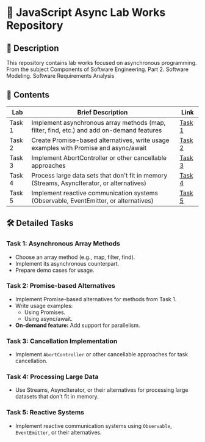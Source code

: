 # 🚀 JavaScript Async Lab Works Repository

## 📜 Description  
This repository contains lab works focused on asynchronous programming. From the subject Components of Software Engineering. Part 2. Software Modeling. Software Requirements Analysis

## 📂 Contents  
| Lab | Brief Description                                                                                       | Link                                                 |  
|-----|-------------------------------------------------------------------------------------------------------|------------------------------------------------------|  
| Task 1 | Implement asynchronous array methods (map, filter, find, etc.) and add on-demand features              | [Task 1](./lab_1/)                              |  
| Task 2 | Create Promise-based alternatives, write usage examples with Promise and async/await                  | [Task 2](./lab_2/)                              |  
| Task 3 | Implement AbortController or other cancellable approaches                                             | [Task 3](./lab_3/)                              |  
| Task 4 | Process large data sets that don't fit in memory (Streams, AsyncIterator, or alternatives)            | [Task 4](./lab_4/)                              |  
| Task 5 | Implement reactive communication systems (Observable, EventEmitter, or alternatives)                   | [Task 5](./lab_5/)                              |  

## 🛠️ Detailed Tasks  
### Task 1: Asynchronous Array Methods  
- Choose an array method (e.g., map, filter, find).  
- Implement its asynchronous counterpart.  
- Prepare demo cases for usage.  

### Task 2: Promise-based Alternatives  
- Implement Promise-based alternatives for methods from Task 1.  
- Write usage examples:  
  - Using Promises.  
  - Using async/await.  
- **On-demand feature:** Add support for parallelism.  

### Task 3: Cancellation Implementation  
- Implement `AbortController` or other cancellable approaches for task cancellation.  

### Task 4: Processing Large Data  
- Use Streams, AsyncIterator, or their alternatives for processing large datasets that don't fit in memory.  

### Task 5: Reactive Systems  
- Implement reactive communication systems using `Observable`, `EventEmitter`, or their alternatives.
